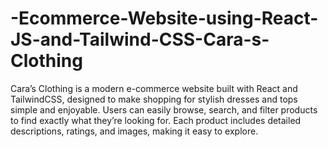 # -Ecommerce-Website-using-React-JS-and-Tailwind-CSS-Cara-s-Clothing
Cara’s Clothing is a modern e-commerce website built with React and TailwindCSS, designed to make shopping for stylish dresses and tops simple and enjoyable. Users can easily browse, search, and filter products to find exactly what they’re looking for. Each product includes detailed descriptions, ratings, and images, making it easy to explore. 
